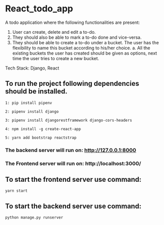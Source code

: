 # React_todo_app
A todo application where the following functionalities are present:
1. User can create, delete and edit a to-do.
2. They should also be able to mark a to-do done and vice-versa.
3. They should be able to create a to-do under a bucket. The user has the
flexibility to name this bucket according to his/her choice.
      a. All the existing buckets the user has created should be given as
          options, next time the user tries to create a new bucket.
          
Tech Stack: Django, React

## To run the project following dependencies should be installed.
```
1: pip install pipenv
```
```
2: pipenv install django
```
```
3: pipenv install djangorestframework django-cors-headers
```
```
4: npm install -g create-react-app
```
```
5: yarn add bootstrap reactstrap
```

### The backend server will run on: http://127.0.0.1:8000
### The Frontend server will run on: http://localhost:3000/

## To start the frontend server use command: 
```
yarn start
```
## To start the backend server use command:
```
python manage.py runserver
```
